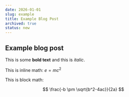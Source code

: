 ```yaml
---
date: 2026-01-01
slug: example
title: Example Blog Post
archived: true
status: new
---
```


## Example blog post

This is some **bold text** and this is _italic_.

This is inline math: $e = mc^2$

This is block math:

$$ \frac{-b \pm \sqrt{b^2-4ac}}{2a} $$
